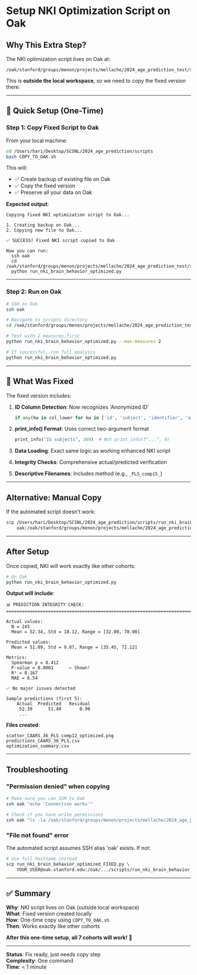 # Setup NKI Optimization Script on Oak

## Why This Extra Step?

The NKI optimization script lives on Oak at:
```
/oak/stanford/groups/menon/projects/mellache/2024_age_prediction_test/scripts/
```

This is **outside the local workspace**, so we need to copy the fixed version there.

---

## 🚀 Quick Setup (One-Time)

### Step 1: Copy Fixed Script to Oak

From your local machine:
```bash
cd /Users/hari/Desktop/SCSNL/2024_age_prediction/scripts
bash COPY_TO_OAK.sh
```

This will:
- ✅ Create backup of existing file on Oak
- ✅ Copy the fixed version
- ✅ Preserve all your data on Oak

**Expected output**:
```
Copying fixed NKI optimization script to Oak...

1. Creating backup on Oak...
2. Copying new file to Oak...

✅ SUCCESS! Fixed NKI script copied to Oak

Now you can run:
  ssh oak
  cd /oak/stanford/groups/menon/projects/mellache/2024_age_prediction_test/scripts
  python run_nki_brain_behavior_optimized.py
```

---

### Step 2: Run on Oak

```bash
# SSH to Oak
ssh oak

# Navigate to scripts directory
cd /oak/stanford/groups/menon/projects/mellache/2024_age_prediction_test/scripts

# Test with 2 measures first
python run_nki_brain_behavior_optimized.py --max-measures 2

# If successful, run full analysis
python run_nki_brain_behavior_optimized.py
```

---

## 🔧 What Was Fixed

The fixed version includes:

1. **ID Column Detection**: Now recognizes 'Anonymized ID'
   ```python
   if any(kw in col_lower for kw in ['id', 'subject', 'identifier', 'anonymized']):
   ```

2. **print_info() Format**: Uses correct two-argument format
   ```python
   print_info("IG subjects", 369)  # Not print_info(f"...", 0)
   ```

3. **Data Loading**: Exact same logic as working enhanced NKI script

4. **Integrity Checks**: Comprehensive actual/predicted verification

5. **Descriptive Filenames**: Includes method (e.g., `_PLS_comp15_`)

---

## Alternative: Manual Copy

If the automated script doesn't work:

```bash
scp /Users/hari/Desktop/SCSNL/2024_age_prediction/scripts/run_nki_brain_behavior_optimized_FIXED.py \
    oak:/oak/stanford/groups/menon/projects/mellache/2024_age_prediction_test/scripts/run_nki_brain_behavior_optimized.py
```

---

## After Setup

Once copied, NKI will work exactly like other cohorts:

```bash
# On Oak
python run_nki_brain_behavior_optimized.py
```

**Output will include**:
```
📊 PREDICTION INTEGRITY CHECK:
================================================================================

Actual values:
  N = 245
  Mean = 52.34, Std = 10.12, Range = [32.00, 78.00]

Predicted values:
  Mean = 51.89, Std = 9.87, Range = [35.45, 72.12]

Metrics:
  Spearman ρ = 0.412
  P-value = 0.0001      ← Shown!
  R² = 0.167
  MAE = 6.54

✅ No major issues detected

Sample predictions (first 5):
    Actual  Predicted   Residual
     52.30      51.40       0.90
     ...
```

**Files created**:
```
scatter_CAARS_36_PLS_comp12_optimized.png
predictions_CAARS_36_PLS.csv
optimization_summary.csv
```

---

## Troubleshooting

### "Permission denied" when copying
```bash
# Make sure you can SSH to Oak
ssh oak "echo 'Connection works'"

# Check if you have write permissions
ssh oak "ls -la /oak/stanford/groups/menon/projects/mellache/2024_age_prediction_test/scripts/"
```

### "File not found" error
The automated script assumes SSH alias 'oak' exists. If not:
```bash
# Use full hostname instead
scp run_nki_brain_behavior_optimized_FIXED.py \
    YOUR_USER@oak.stanford.edu:/oak/.../scripts/run_nki_brain_behavior_optimized.py
```

---

## ✅ Summary

**Why**: NKI script lives on Oak (outside local workspace)  
**What**: Fixed version created locally  
**How**: One-time copy using `COPY_TO_OAK.sh`  
**Then**: Works exactly like other cohorts

**After this one-time setup, all 7 cohorts will work!** 🎉

---

**Status**: Fix ready, just needs copy step  
**Complexity**: One command  
**Time**: < 1 minute

